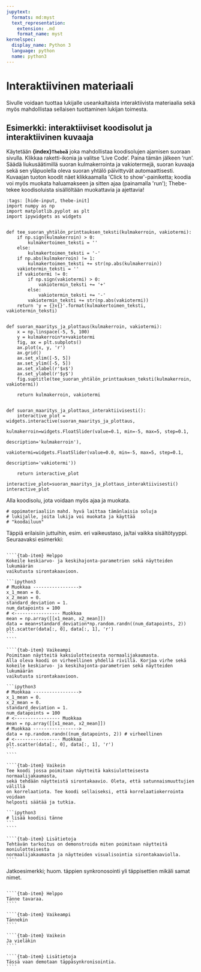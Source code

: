 ```yaml
---
jupytext:
  formats: md:myst
  text_representation:
    extension: .md
    format_name: myst
kernelspec:
  display_name: Python 3
  language: python
  name: python3
---
```


# Interaktiivinen materiaali

Sivulle voidaan tuottaa lukijalle useankaltaista interaktiivista materiaalia sekä myös mahdollistaa sellaisen tuottaminen lukijan toimesta.

## Esimerkki: interaktiiviset koodisolut ja interaktiivinen kuvaaja

Käytetään **{index}`Thebe`ä** joka mahdollistaa koodisolujen ajamisen suoraan sivulla. Klikkaa raketti-ikonia ja valitse ‘Live Code’. Paina tämän jälkeen ‘run’. 
Säädä liukusäätimillä suoran kulmakerrointa ja vakiotermejä, suoran kuvaaja sekä sen yläpuolella oleva suoran yhtälö päivittyvät automaattisesti.
Kuvaajan tuoton koodit näet klikkaamalla 'Click to show'-painiketta; koodia voi myös muokata haluamakseen ja sitten ajaa (painamalla 'run'); Thebe-tekee
koodisoluista sisällöltään muokattavia ja ajettavia!

```{code-cell} ipython3
:tags: [hide-input, thebe-init]
import numpy as np
import matplotlib.pyplot as plt
import ipywidgets as widgets


def tee_suoran_yhtälön_printtauksen_teksti(kulmakerroin, vakiotermi):
    if np.sign(kulmakerroin) > 0:
        kulmakertoimen_teksti = ''
    else:
        kulmakertoimen_teksti = '-'
    if np.abs(kulmakerroin) != 1:
        kulmakertoimen_teksti += str(np.abs(kulmakerroin))
    vakiotermin_teksti = ''
    if vakiotermi != 0:
        if np.sign(vakiotermi) > 0:
            vakiotermin_teksti += '+'
        else:
            vakiotermin_teksti += '-'
        vakiotermin_teksti += str(np.abs(vakiotermi))
    return 'y = {}x{}'.format(kulmakertoimen_teksti, vakiotermin_teksti)


def suoran_maaritys_ja_plottaus(kulmakerroin, vakiotermi):
    x = np.linspace(-5, 5, 100)
    y = kulmakerroin*x+vakiotermi
    fig, ax = plt.subplots()
    ax.plot(x, y, 'r')
    ax.grid()
    ax.set_xlim([-5, 5])
    ax.set_ylim([-5, 5])
    ax.set_xlabel(r'$x$')
    ax.set_ylabel(r'$y$')
    fig.suptitle(tee_suoran_yhtälön_printtauksen_teksti(kulmakerroin, vakiotermi))
    
    return kulmakerroin, vakiotermi


def suoran_maaritys_ja_plottaus_interaktiivisesti():
    interactive_plot = widgets.interactive(suoran_maaritys_ja_plottaus,
                                           kulmakerroin=widgets.FloatSlider(value=0.1, min=-5, max=5, step=0.1,
                                                                              description='kulmakerroin'),
                                           vakiotermi=widgets.FloatSlider(value=0.0, min=-5, max=5, step=0.1,
                                                                              description='vakiotermi'))
                                          
    return interactive_plot
```

```{code-cell} ipython3
interactive_plot=suoran_maaritys_ja_plottaus_interaktiivisesti()
interactive_plot
```

Alla koodisolu, jota voidaan myös ajaa ja muokata.  

```{code-cell} ipython3
# oppimateriaaliin mahd. hyvä laittaa tämänlaisia soluja
# lukijalle, joita lukija voi muokata ja käyttää
# "koodailuun"  
```

Täppiä erilaisiin juttuihin, esim. eri vaikeustaso, ja/tai vaikka sisältötyyppi.  
Seuraavaksi esimerkki:

`````{tab-set}

````{tab-item} Helppo
Kokeile keskiarvo- ja keskihajonta-parametrien sekä näytteiden lukumäärän 
vaikutusta sirontakaavioon.  

```ipython3
# Muokkaa -----------------> 
x_1_mean = 0.
x_2_mean = 0.
standard_deviation = 1.
num_datapoints = 100  
# <----------------- Muokkaa
mean = np.array([[x1_mean, x2_mean]])
data = mean+standard_deviation*np.random.randn((num_datapoints, 2))
plt.scatter(data[:, 0], data[:, 1], 'r')
```
````

````{tab-item} Vaikeampi
Poimitaan näytteitä kaksiulotteisesta normaalijakaumasta. 
Alla oleva koodi on virheellinen yhdellä rivillä. Korjaa virhe sekä
kokeile keskiarvo- ja keskihajonta-parametrien sekä näytteiden lukumäärän 
vaikutusta sirontakaavioon.  

```ipython3
# Muokkaa -----------------> 
x_1_mean = 0.
x_2_mean = 0.
standard_deviation = 1.
num_datapoints = 100  
# <----------------- Muokkaa
mean = np.array([[x1_mean, x2_mean]])
# Muokkaa -----------------> 
data = np.random.randn((num_datapoints, 2)) # virheellinen
# <----------------- Muokkaa
plt.scatter(data[:, 0], data[:, 1], 'r')
```
````

````{tab-item} Vaikein
Tee koodi jossa poimitaan näytteitä kaksiulotteisesta normaalijakaumasta,
sekä tehdään näytteistä sirontakaavio. Oleta, että satunnaismuuttujien välillä
on korrelaatiota. Tee koodi sellaiseksi, että korrelaatiokerrointa voidaan 
helposti säätää ja tutkia.

```ipython3
# lisää koodisi tänne
```
````

````{tab-item} Lisätietoja
Tehtävän tarkoitus on demonstroida miten poimitaan näytteitä moniulotteisesta
normaalijakaumasta ja näytteiden visualisointia sirontakaaviolla. 
````
`````

Jatkoesimerkki; huom. täppien synkronosointi yli täppisettien mikäli samat nimet.

`````{tab-set}

````{tab-item} Helppo
Tänne tavaraa.
````

````{tab-item} Vaikeampi
Tännekin
````

````{tab-item} Vaikein
Ja vieläkin
````

````{tab-item} Lisätietoja
Tässä vaan demotaan täppäsynkronisointia.
````
`````